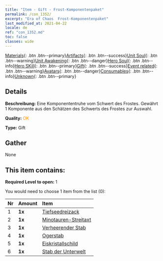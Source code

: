 ```yaml
---
title: "Item - Gift - Frost-Komponentenpaket"
permalink: /con_1352/
excerpt: "Era of Chaos  Frost-Komponentenpaket"
last_modified_at: 2021-04-22
locale: de
ref: "con_1352.md"
toc: false
classes: wide
---
```

 [Materials](/ItemsDE/){: .btn .btn--primary}[Artifacts](/ItemsDE/Artifacts/){: .btn .btn--success}[Unit Soul](/ItemsDE/UnitSoul/){: .btn .btn--warning}[Unit Awakening](/ItemsDE/UnitAwakening/){: .btn .btn--danger}[Hero Soul](/ItemsDE/HeroSoul/){: .btn .btn--info}[Hero SKill](/ItemsDE/HeroSkill/){: .btn .btn--primary}[Gift](/ItemsDE/Gift/){: .btn .btn--success}[Event related](/ItemsDE/Events/){: .btn .btn--warning}[Avatars](/ItemsDE/Avatars/){: .btn .btn--danger}[Consumables](/ItemsDE/Consumables/){: .btn .btn--info}[Unknown](/ItemsDE/Unknown/){: .btn .btn--primary}

## Details
 **Beschreibung:** Eine Komponententruhe vom Schwert des Frostes. Gewährt 1 Komponente aus den Schätzen des Schwerts des Frostes zur Auswahl.

 **Quality:** <span style="color: #FF8C00">OK</span>

 **Type:** Gift

## Gather

  None

## This item contains:

 **Required Level to open:** 1

 You would need to choose 1 item from the list (0):

  | Nr | Amount |     Item    |
  |:---|:-------|:------------|
  | 1 |  **1x** | [Tiefseedreizack](/de/Items/art_160/) |  | 
  | 2 |  **1x** | [Minotauren-Streitaxt](/de/Items/art_161/) |  | 
  | 3 |  **1x** | [Verheerender Stab](/de/Items/art_162/) |  | 
  | 4 |  **1x** | [Ogerstab](/de/Items/art_163/) |  | 
  | 5 |  **1x** | [Eiskristallschild](/de/Items/art_164/) |  | 
  | 6 |  **1x** | [Stab der Unterwelt](/de/Items/art_165/) |  | 

